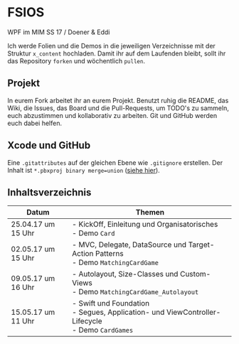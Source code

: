 # FSIOS
WPF im MIM SS 17 / Doener & Eddi

Ich werde Folien und die Demos in die jeweiligen Verzeichnisse mit der Struktur `x_content` hochladen. Damit ihr auf dem Laufenden bleibt, sollt ihr das Repository `forken` und wöchentlich `pullen`.

## Projekt
In eurem Fork arbeitet ihr an eurem Projekt. Benutzt ruhig die README, das Wiki, die Issues, das Board und die Pull-Requests, um TODO's zu sammeln, euch abzustimmen und kollaborativ zu arbeiten. Git und GitHub werden euch dabei helfen.

## Xcode und GitHub
Eine `.gitattributes` auf der gleichen Ebene wie `.gitignore` erstellen. Der Inhalt ist `*.pbxproj binary merge=union` ([siehe hier](http://stackoverflow.com/questions/2615378/how-to-use-git-properly-with-xcode)).

## Inhaltsverzeichnis
| Datum  | Themen |
| ------------- | ------------- |
| 25.04.17 um 15 Uhr  | - KickOff, Einleitung und Organisatorisches <br /> - Demo `Card` |
| 02.05.17 um 15 Uhr | - MVC, Delegate, DataSource und Target-Action Patterns <br /> - Demo `MatchingCardGame` |
| 09.05.17 um 16 Uhr | - Autolayout, Size-Classes und Custom-Views <br /> - Demo `MatchingCardGame_Autolayout` |
| 15.05.17 um 11 Uhr | - Swift und Foundation <br /> - Segues, Application- und ViewController-Lifecycle <br /> - Demo `CardGames` |
